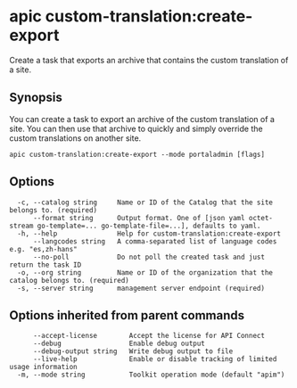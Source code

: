 # apic custom-translation:create-export

Create a task that exports an archive that contains the custom translation of a site.

## Synopsis

You can create a task to export an archive of the custom translation of a site. You can then use that archive to quickly and simply override the custom translations on another site.

```
apic custom-translation:create-export --mode portaladmin [flags]
```

## Options

```
  -c, --catalog string     Name or ID of the Catalog that the site belongs to. (required)
      --format string      Output format. One of [json yaml octet-stream go-template=... go-template-file=...], defaults to yaml.
  -h, --help               Help for custom-translation:create-export
      --langcodes string   A comma-separated list of language codes e.g. "es,zh-hans"
      --no-poll            Do not poll the created task and just return the task ID
  -o, --org string         Name or ID of the organization that the catalog belongs to. (required)
  -s, --server string      management server endpoint (required)
```

## Options inherited from parent commands

```
      --accept-license        Accept the license for API Connect
      --debug                 Enable debug output
      --debug-output string   Write debug output to file
      --live-help             Enable or disable tracking of limited usage information
  -m, --mode string           Toolkit operation mode (default "apim")
```
